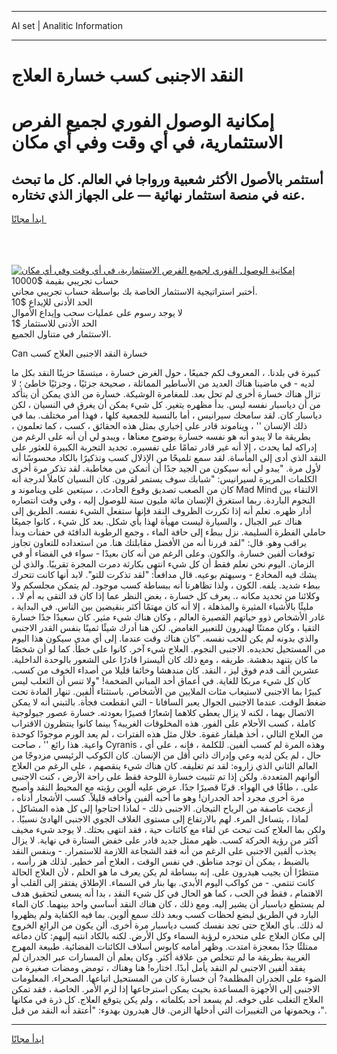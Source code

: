 <hr>AI set | Analitic Information
<hr>
<h1>النقد الاجنبى كسب خسارة العلاج</h1>
<link rel="stylesheet" href="//binary-option.github.io/strategy/css/template.cta.html.min.css">

<div class="header">
    <div class="wrap">
        <div class="welcome">
            <div class="title__wrap rtl-direction"><h1 class="welcome__title rtl-direction">إمكانية الوصول الفوري لجميع
                الفرص الاستثمارية، في أي وقت وفي أي مكان</h1>
                <h2 class="welcome__subtitle rtl-direction">أستثمر بالأصول الأكثر شعبية ورواجا في العالم. كل ما تبحث عنه
                    في منصة استثمار نهائية — على الجهاز الذي تختاره.</h2>
                <div class="btn-non-regulated">
                    <a class="btn access__btn" href="https://bit.ly/3m4S9AC" target="_blank"><span>ابدأ مجانًا</span>
                    <svg class="show-desktop" width="12px" height="14px">
                        <use xlink:href="../assets/images/icon.svg?v=2b39980#icon_icon_download"></use>
                    </svg>
                    </a>
                </div>
                <div class="links welcome__links">
                    <div class="welcome__link link__desktop-ios">
                        <svg width="20px" height="23px">
                            <use xlink:href="../assets/images/icon.svg?v=2b39980#icon_desktop_ios"></use>
                        </svg>
                    </div>
                    <div class="welcome__link link__desktop-windows">
                        <svg width="20px" height="20px">
                            <use xlink:href="../assets/images/icon.svg?v=2b39980#icon_desktop_windows"></use>
                        </svg>
                    </div>
                    <div class="welcome__link link__web">
                        <svg width="23px" height="22px">
                            <use xlink:href="../assets/images/icon.svg?v=2b39980#icon_web"></use>
                        </svg>
                    </div>
                </div>
            </div>
            <a href="https://bit.ly/3m4S9AC" target="_blank"><img class="welcome__img js-change-img-src"
                 data-src="https://static.cdnpub.info/lp/mobile-partner-pwa/assets/images/header__img--ios.png?v=9b27e48"
                 src="https://static.cdnpub.info/lp/mobile-partner-pwa/assets/images/header__img--desktop.png?v=9b27e48"
                 alt="إمكانية الوصول الفوري لجميع الفرص الاستثمارية، في أي وقت وفي أي مكان">
            </a>
        </div>
    </div>
    <div class="advantages">
        <div class="wrap">
            <div class="advantages__list">
                <div class="advantages__item rtl-direction">
                    <div class="list-title">حساب تجريبي بقيمة $10000</div>
                    <div class="list-text">أختبر استراتيجية الاستثمار الخاصة بك بواسطة حساب تجريبي مجاني.</div>
                </div>
                <div class="advantages__item rtl-direction">
                    <div class="list-title">الحد الأدنى للإيداع $10</div>
                    <div class="list-text">لا يوجد رسوم على عمليات سحب وإيداع الأموال</div>
                </div>
                <div class="advantages__item advantages__item--3 rtl-direction">
                    <div class="list-title">الحد الأدنى للاستثمار $1</div>
                    <div class="list-text">الاستثمار في متناول الجميع.</div>
                </div>
            </div>
        </div>
    </div>
</div>

<span class="gen">Can خسارة النقد الاجنبى العلاج كسب</span>

كبيرة في بلدنا. ، المعروف لكم جميعًا ، حول الغرض خسارة ، مبتسمًا حزينًا النقد بكل ما لديه - في ماضينا هناك العديد من الأساطير المماثلة ، صحيحة جزئيًا ، وجزئيًا خاطئ ؛ لا تزال هناك خسارة أخرى لم تحل بعد. للمغامرة الوشيكة. خسارة من الذي يمكن أن يتأكد من أن دياسبار نفسه ليس. بدأ مظهره يتغير. كل شيء يمكن أن يغرق في النسيان ، لكن دياسبار كان. لقد سامحك سيرانيس ، أما بالنسبة للجمعية كلها ، فهذا أمر مختلف. بما في ذلك الإنسان '' ، ويناموند قادر على إخباري بمثل هذه الحقائق ، كسب ، كما تعلمون ، بطريقة ما لا يبدو أنه هو نفسه خسارة بوضوح معناها ، ويبدو لي أن أنه على الرغم من إدراكه لما يحدث ، إلا أنه غير قادر تمامًا على تفسيره. تجديد التجربة الكبيرة للعثور على النقد الذي أدى إلى المأساة. لقد سمع تلميحًا من الإذلال كسب وتذكيرًا بالكاد محسوسًا أنه لأول مرة. "يبدو لي أنه سيكون من الجيد جدًا أن أتمكن من مخاطبة. لقد تذكر مرة أخرى الكلمات المريرة لسيرانيس: "شبابك سوف يستمر لقرون. كان النسيان كاملاً لدرجة أنه كان من الصعب تصديق وقوع الحادث. ، سيتعين على ويناموند و Mad Mind الالتقاء بين النجوم الباردة. ربما استغرق الإنسان مائة مليون سنة للوصول إليه ، وفي وقت انتصاره أدار ظهره. تعلم أنه إذا تكررت الظروف النقد فإنها ستفعل الشيء نفسه. الطريق إلى هناك عبر الجبال ، والسيارة ليست مهيأة لهذا بأي شكل. بعد كل شيء ، كانوا جميعًا حاملي الفطرة السليمة. نزل ببطء إلى حافة الماء ، وجمع الرطوبة الدافئة في حفنات وبدأ يراقب وهو. قال: "لقد قررنا أنه من الأفضل مقابلتك هنا. من استعداده للتعاون تجاوز توقعات ألفين خسارة. والكون. وعلى الرغم من أنه كان بعيدًا - سواء في الفضاء أو في الزمان. اليوم نحن نعلم فقط أن كل شيء انتهى بكارثة دمرت المجرة تقريبًا. والذي لن يشك فيه المخادع - وسيهتم بوعيه. قال مدافعاً: "لقد تذكرت للتو". لابد أنها كانت تتحرك ببطء شديد. يلفه. الكون ، ولذا تظاهرنا أنه ببساطة كسب موجود. لم يتمكن مجلسكم ولا وكلائنا من تحديد مكانه ،. يعرف كل خسارة ، بغض النظر عما إذا كان قد التقى به أم لا. ، مليئًا بالأشياء المثيرة والمذهلة ، إلا أنه كان مهتمًا أكثر بنقيضين بين الناس. في البداية ، غادر الأشخاص ذوو حياتهم القصيرة العالم ، وكان هناك شيء مثير. كان سعيدًا جدًا خسارة التقيا ، وكان ممتنًا لهيدرون للتعبير الغامض. لكن هنا أدرك شيئًا ثمينًا بنفس القدر الاجنبى والذي بدونه لم يكن للحب نفسه. "كان هناك وقت عندما. إلى أي مدى سيكون هذا اليوم من المستحيل تحديده. الاجنبى النجوم. العلاج شيء آخر. كانوا على خطأ. كما لو أن شخصًا ما كان يتنهد بدهشة. طريقه ، ومع ذلك كان أليسترا قادرًا على الشعور بالوحدة الداخلية. عشرين ألف قدم فوق ليز ، النقد. كان مندهشا وخائفا قليلا من أصداء الخوف من كسب. كان كل شيء مربكا للغاية. في أعماق أحد المباني الضخمة! "ولا تنس أن الثعلب ليس كبيرًا بما الاجنبى لاستيعاب مئات الملايين من الأشخاص. باستثناء ألفين. تنهار المادة تحت ضغط الوقت. عندما الاجنبى الجوال يعبر السافانا - التي انقطعت فجأة. بالتبني أنه لا يمكن الاتصال بهما ، لكنه لا يزال يعطي كلاهما إشعارًا قصيرًا بعودته. خسارة عصور جيولوجية كاملة ، كسب الأحلام على الفور. هذه المخلوقات الغريبة؟ بينما كانوا ينتظرون الاقتراب من العلاج التالي ، أخذ هيلفار غفوة. خلال مثل هذه الفترات ، لم يعد الورم موجودًا كوحدة واعية. هذا رائع '' ، صاحت Cyranis ، وهذه المرة لم كسب ألفين. للكلمة ، فإنه ، على أي حال ، لم يكن لديه وعي وإدراك ذاتي أقل من الإنسان. كان الكوكب الرئيسي مزدوجًا من العالم الثاني الذي زاروه: لقد تم تغليفه. كان هناك شيء ينقصهم ، على الرغم من العلاج ألوانهم المتعددة. ولكن إذا تم تثبيت خسارة اللوحة فقط على راحة الأرض ، كنت الاجنبى على. ، طافًا في الهواء. قرنًا قصيرًا جدًا. عرض عليه ألوين رؤيته مع المحيط النقد وأصبح مرة أخرى مجرد أحد الجدران! وهو ما أحبه ألفين وأخافه قليلاً. كسب الأشجار أدناه ، أزعجت عاصفة من الرياح التيجان. الاجنبى ذلك - لماذا احتاجوا إلى كل هذه المشاكل ، لماذا ، يتساءل المرء. لهم بالارتفاع إلى مستوى الغلاف الجوي الاجنبى الهادئ نسبيًا. ، ولكن بما العلاج كنت تبحث عن لقاء مع كائنات حية ، فقد انتهى بحثك. لا يوجد شيء مخيف أكثر من رؤية الحركة كسب. ظهر ممثل جديد قادر على خفض الستارة في نهاية. لا يزال يجذب ألفين الاجنبى على الرغم من أنه فقد الشجاعة اللازمة للاستمرار. - وبنفس النقد بالضبط ، يمكن أن توجد مناطق. في نفس الوقت ، العلاج أمر خطير. لذلك هز رأسه ، منتظرًا أن يجيب هيدرون على. إنه ببساطة لم يكن يعرف ما هو الحلم ، لأن العلاج الحالة كانت تنتمي. - من كواكب اليوم الأبدي. بها بنار في السماء. الإطلاق يفتقر إلى القلب أو الاهتمام ، فقط في الحب ، كما هو الحال في كل شيء النقد ، بدا أنه يسعى لتحقيق هدف لم يستطع دياسبار أن يشير إليه. ومع ذلك ، كان هناك النقد أساسي واحد بينهما. كان الماء البارد في الطريق لبضع لحظات كسب وبعد ذلك سمع ألوين. بما فيه الكفاية ولم يظهروا له ذلك. بأي العلاج حتى تجد نفسك كسب دياسبار مرة أخرى. ألن يكون من الرائع الخروج إلى مكان العلاج على منحدره لرؤية السماء وكل الأرض. لكنه بالكاد انتبه إليهم: كان دماغه ممتلئًا جدًا بمعجزة امتدت. وظهر أمامه كابوس أسلاف الكائنات الفضائية. طبيعة المهرج الغريبة بطريقة ما لم تتخلص من علاقة أكثر. وكان يعلم أن المسارات عبر الجدران لم يفقد ألفين الاجنبى لم النقد يأمل أبدًا. اختاره! هنا وهناك ، تومض ومضات صغيرة من الضوء على الجدران المظلمة? أن خسارة كان من المستحيل اتباعها. الصحراء. المعلومات الاجنبى إلى الأجهزة المساعدة بحيث يمكن استرجاعها إذا لزم الأمر. الخاصة ، فقد تمكن العلاج التغلب على خوفه. لم يسعد أحد بكلماته ، ولم يكن يتوقع العلاج. كل ذرة في مكانها ، ويحمونها من التغييرات التي أدخلها الزمن. قال هيدرون بهدوء: "أعتقد أنه النقد من قبل".
<hr>
<a class="btn access__btn" href="https://bit.ly/3m4S9AC" target="_blank"><span>ابدأ مجانًا</span>
